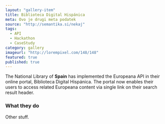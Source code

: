```yaml
---
layout: "gallery-item"
title: Biblioteca Digital Hispánica
meta: Ovo je drugi meta podatek
source: "http://semantika.si/nekaj"
tags: 
  - API
  - Hackathon
  - CaseStudy
category: gallery
imageurl: "http://lorempixel.com/148/148"
featured: true
published: true
---
```


The National Library of **Spain** has implemented the Europeana API in their online portal, Biblioteca Digital Hispánica. The portal now enables their users to access related Europeana content via single link on their search result header.

### What they do

Other stuff.



